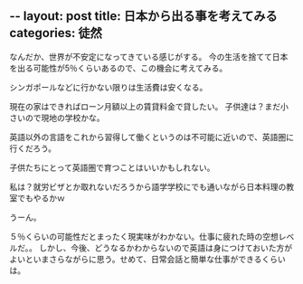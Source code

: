 --
layout: post
title: 日本から出る事を考えてみる
categories: 徒然
--

なんだか、世界が不安定になってきている感じがする。
今の生活を捨てて日本を出る可能性が5％くらいあるので、この機会に考えてみる。

シンガポールなどに行かない限りは生活費は安くなる。

現在の家はできればローン月額以上の賃貸料金で貸したい。
子供達は？まだ小さいので現地の学校かな。

英語以外の言語をこれから習得して働くというのは不可能に近いので、英語圏に行くだろう。

子供たちにとって英語圏で育つことはいいかもしれない。

私は？就労ビザとか取れないだろうから語学学校にでも通いながら日本料理の教室でもやるかｗ

うーん。

５％くらいの可能性だとまったく現実味がわかない。仕事に疲れた時の空想レベルだ。。
しかし、今後、どうなるかわからないので英語は身につけておいた方がよいといまさらながらに思う。せめて、日常会話と簡単な仕事ができるくらいは。

